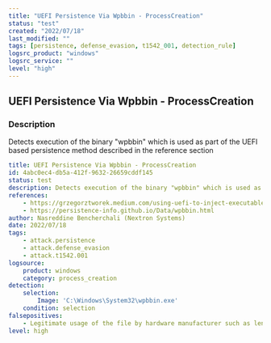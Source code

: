 ```yaml
---
title: "UEFI Persistence Via Wpbbin - ProcessCreation"
status: "test"
created: "2022/07/18"
last_modified: ""
tags: [persistence, defense_evasion, t1542_001, detection_rule]
logsrc_product: "windows"
logsrc_service: ""
level: "high"
---
```


## UEFI Persistence Via Wpbbin - ProcessCreation

### Description

Detects execution of the binary "wpbbin" which is used as part of the UEFI based persistence method described in the reference section

```yml
title: UEFI Persistence Via Wpbbin - ProcessCreation
id: 4abc0ec4-db5a-412f-9632-26659cddf145
status: test
description: Detects execution of the binary "wpbbin" which is used as part of the UEFI based persistence method described in the reference section
references:
    - https://grzegorztworek.medium.com/using-uefi-to-inject-executable-files-into-bitlocker-protected-drives-8ff4ca59c94c
    - https://persistence-info.github.io/Data/wpbbin.html
author: Nasreddine Bencherchali (Nextron Systems)
date: 2022/07/18
tags:
    - attack.persistence
    - attack.defense_evasion
    - attack.t1542.001
logsource:
    product: windows
    category: process_creation
detection:
    selection:
        Image: 'C:\Windows\System32\wpbbin.exe'
    condition: selection
falsepositives:
    - Legitimate usage of the file by hardware manufacturer such as lenovo (Thanks @0gtweet for the tip)
level: high

```
